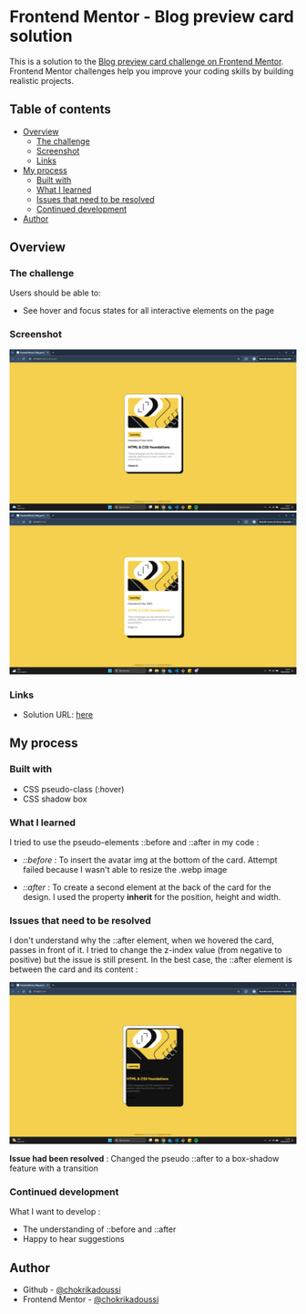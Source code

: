 # Frontend Mentor - Blog preview card solution

This is a solution to the [Blog preview card challenge on Frontend Mentor](https://www.frontendmentor.io/challenges/blog-preview-card-ckPaj01IcS). Frontend Mentor challenges help you improve your coding skills by building realistic projects.

## Table of contents

- [Overview](#overview)
  - [The challenge](#the-challenge)
  - [Screenshot](#screenshot)
  - [Links](#links)
- [My process](#my-process)
  - [Built with](#built-with)
  - [What I learned](#what-i-learned)
  - [Issues that need to be resolved](#issues-that-need-to-be-resolved)
  - [Continued development](#continued-development)
- [Author](#author)

## Overview

### The challenge

Users should be able to:

- See hover and focus states for all interactive elements on the page

### Screenshot

![](./assets/images/screen-base.png)
![](./assets/images/screen-hover.png)

### Links

- Solution URL: [here](https://blogpreviewcard-lemon.vercel.app/)

## My process

### Built with

- CSS pseudo-class (:hover)
- CSS shadow box

### What I learned

I tried to use the pseudo-elements ::before and ::after in my code :

- _::before_ : To insert the avatar img at the bottom of the card. Attempt failed because I wasn't able to resize the .webp image

- _::after_ : To create a second element at the back of the card for the design. I used the property **inherit** for the position, height and width.

### Issues that need to be resolved

I don't understand why the ::after element, when we hovered the card, passes in front of it. I tried to change the z-index value (from negative to positive) but the issue is still present. In the best case, the ::after element is between the card and its content :

![](./assets/images/screen-issue.png)

**Issue had been resolved** : Changed the pseudo ::after to a box-shadow feature with a transition

### Continued development

What I want to develop :

- The understanding of ::before and ::after
- Happy to hear suggestions

## Author

- Github - [@chokrikadoussi](https://github.com/chokrikadoussi)
- Frontend Mentor - [@chokrikadoussi](https://www.frontendmentor.io/profile/chokrikadoussi)
